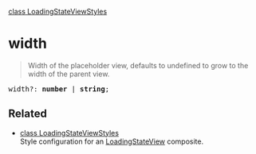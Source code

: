 [class LoadingStateViewStyles](LoadingStateViewStyles.md)

# width

> Width of the placeholder view, defaults to undefined to grow to the width of the parent view.

<pre class="docgen_signature">width?: <b>number</b> | <b>string</b>;</pre>

## Related

- [<!--{ref:class}-->class LoadingStateViewStyles](LoadingStateViewStyles.md) \
    Style configuration for an [LoadingStateView](LoadingStateView.md) composite.
